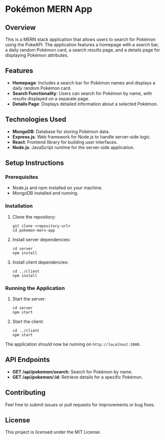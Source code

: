 # Pokémon MERN App

## Overview
This is a MERN stack application that allows users to search for Pokémon using the PokeAPI. The application features a homepage with a search bar, a daily random Pokémon card, a search results page, and a details page for displaying Pokémon attributes.

## Features
- **Homepage**: Includes a search bar for Pokémon names and displays a daily random Pokémon card.
- **Search Functionality**: Users can search for Pokémon by name, with results displayed on a separate page.
- **Details Page**: Displays detailed information about a selected Pokémon.

## Technologies Used
- **MongoDB**: Database for storing Pokémon data.
- **Express.js**: Web framework for Node.js to handle server-side logic.
- **React**: Frontend library for building user interfaces.
- **Node.js**: JavaScript runtime for the server-side application.

## Setup Instructions

### Prerequisites
- Node.js and npm installed on your machine.
- MongoDB installed and running.

### Installation
1. Clone the repository:
   ```
   git clone <repository-url>
   cd pokemon-mern-app
   ```

2. Install server dependencies:
   ```
   cd server
   npm install
   ```

3. Install client dependencies:
   ```
   cd ../client
   npm install
   ```

### Running the Application
1. Start the server:
   ```
   cd server
   npm start
   ```

2. Start the client:
   ```
   cd ../client
   npm start
   ```

The application should now be running on `http://localhost:3000`.

## API Endpoints
- **GET /api/pokemon/search**: Search for Pokémon by name.
- **GET /api/pokemon/:id**: Retrieve details for a specific Pokémon.

## Contributing
Feel free to submit issues or pull requests for improvements or bug fixes.

## License
This project is licensed under the MIT License.